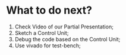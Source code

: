 # What to do next?
1. Check Video of our Partial Presentation;
2. Sketch a Control Unit;
3. Debug the code based on the Control Unit;
4. Use vivado for test-bench;